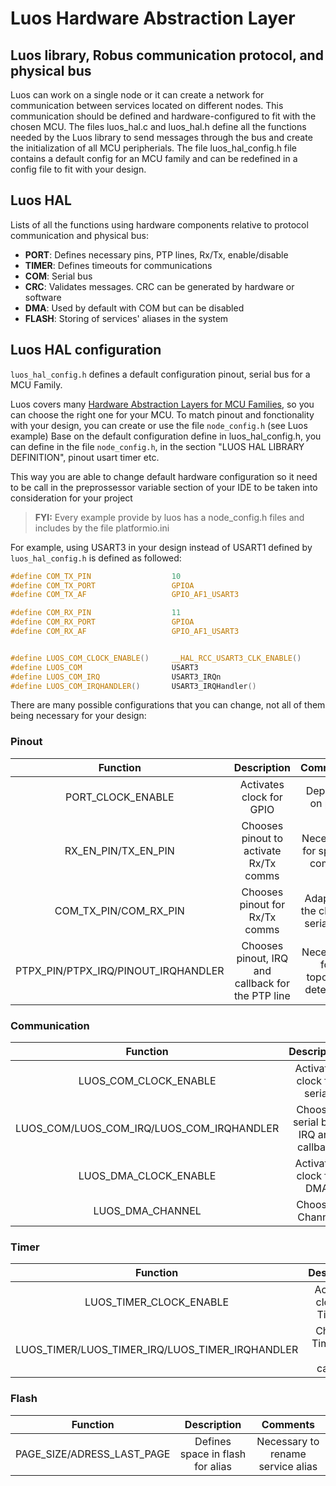 # Luos Hardware Abstraction Layer

## Luos library, Robus communication protocol, and physical bus

Luos can work on a single node or it can create a network for communication between services located on different nodes. This communication should be defined and hardware-configured to fit with the chosen MCU. The files luos_hal.c and luos_hal.h define all the functions needed by the Luos library to send messages through the bus and create the initialization of all MCU peripherials.
The file luos_hal_config.h file contains a default config for an MCU family and can be redefined in a config file to fit with your design.

## Luos HAL

Lists of all the functions using hardware components relative to protocol communication and physical bus:

- **PORT**: Defines necessary pins, PTP lines, Rx/Tx, enable/disable
- **TIMER**: Defines timeouts for communications
- **COM**: Serial bus
- **CRC**: Validates messages. CRC can be generated by hardware or software
- **DMA**: Used by default with COM but can be disabled
- **FLASH**: Storing of services' aliases in the system

## Luos HAL configuration

`luos_hal_config.h` defines a default configuration pinout, serial bus for a MCU Family.

Luos covers many <a href="https://github.com/Luos-io/LuosHAL" target="_blank">Hardware Abstraction Layers for MCU Families</a>, so you can choose the right one for your MCU.
To match pinout and fonctionality with your design, you can create or use the file `node_config.h` (see Luos example)
Base on the default configuration define in luos_hal_config.h, you can define in the file `node_config.h`, in the section "LUOS HAL LIBRARY DEFINITION", pinout usart timer etc.

This way you are able to change default hardware configuration so it need to be call in the preprossessor variable section of your IDE to be taken into consideration for your project

> **FYI:** Every example provide by luos has a node_config.h files and includes by the file platformio.ini

For example, using USART3 in your design instead of USART1 defined by `luos_hal_config.h` is defined as followed:

```c
#define COM_TX_PIN                  10
#define COM_TX_PORT                 GPIOA
#define COM_TX_AF                   GPIO_AF1_USART3

#define COM_RX_PIN                  11
#define COM_RX_PORT                 GPIOA
#define COM_RX_AF                   GPIO_AF1_USART3


#define LUOS_COM_CLOCK_ENABLE()     __HAL_RCC_USART3_CLK_ENABLE()
#define LUOS_COM                    USART3
#define LUOS_COM_IRQ                USART3_IRQn
#define LUOS_COM_IRQHANDLER()       USART3_IRQHandler()

```

There are many possible configurations that you can change, not all of them being necessary for your design:

### Pinout

|              Function               |                    Description                    |             Comments             |
| :---------------------------------: | :-----------------------------------------------: | :------------------------------: |
|          PORT_CLOCK_ENABLE          |             Activates clock for GPIO              |         Depends on port          |
|         RX_EN_PIN/TX_EN_PIN         |      Chooses pinout to activate Rx/Tx comms       |   Necessary for special comms    |
|        COM_TX_PIN/COM_RX_PIN        |          Chooses pinout for Rx/Tx comms           | Adapts to the chosen serial bus  |
| PTPX_PIN/PTPX_IRQ/PINOUT_IRQHANDLER | Chooses pinout, IRQ and callback for the PTP line | Necessary for topology detection |

### Communication

|                 Function                  |             Description              |            Comments             |
| :---------------------------------------: | :----------------------------------: | :-----------------------------: |
|           LUOS_COM_CLOCK_ENABLE           |      Activates clock for serial      |      Depends on serial bus      |
| LUOS_COM/LUOS_COM_IRQ/LUOS_COM_IRQHANDLER | Chooses serial bus, IRQ and callback | Adapts to the serial bus chosen |
|           LUOS_DMA_CLOCK_ENABLE           |       Activates clock for DMA        |      Necessary for for Tx       |
|             LUOS_DMA_CHANNEL              |           Chooses Channel            |             Send Tx             |

### Timer

|                    Function                     |           Description           |       Comments        |
| :---------------------------------------------: | :-----------------------------: | :-------------------: |
|             LUOS_TIMER_CLOCK_ENABLE             |   Activates clock for Timeout   | Necessary for Timeout |
| LUOS_TIMER/LUOS_TIMER_IRQ/LUOS_TIMER_IRQHANDLER | Chooses Timer, IRQ and callback | Necessary for Timeout |

### Flash

|          Function          |           Description            |             Comments              |
| :------------------------: | :------------------------------: | :-------------------------------: |
| PAGE_SIZE/ADRESS_LAST_PAGE | Defines space in flash for alias | Necessary to rename service alias |
